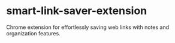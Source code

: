 # smart-link-saver-extension
Chrome extension for effortlessly saving web links with notes and organization features.
